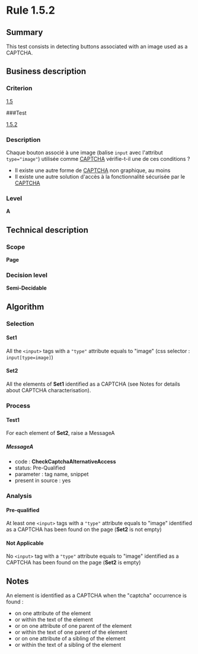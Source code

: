 # Rule 1.5.2

## Summary

This test consists in detecting buttons associated with an image used as a CAPTCHA.

## Business description

### Criterion

[1.5](http://references.modernisation.gouv.fr/referentiel-technique-0#crit-1-5)

###Test

[1.5.2](http://references.modernisation.gouv.fr/referentiel-technique-0#test-1-5-2)

### Description

Chaque bouton associ&eacute; &agrave; une image (balise `input` avec l'attribut `type="image"`) utilis&eacute;e comme <a href="http://references.modernisation.gouv.fr/referentiel-technique-0#mcaptcha">CAPTCHA</a> v&eacute;rifie-t-il une de ces conditions ? 
 
 * Il existe une autre forme de <a href="http://references.modernisation.gouv.fr/referentiel-technique-0#mcaptcha">CAPTCHA</a> non graphique, au moins  
 * Il existe une autre solution d'acc&egrave;s &agrave; la fonctionnalit&eacute; s&eacute;curis&eacute;e par le <a href="http://references.modernisation.gouv.fr/referentiel-technique-0#mcaptcha">CAPTCHA</a> 

### Level

**A**

## Technical description

### Scope

**Page**

### Decision level

**Semi-Decidable**

## Algorithm

### Selection

#### Set1

All the `<input>` tags with a `"type"` attribute equals to "image" (css selector : `input[type=image]`) 

#### Set2

All the elements of **Set1** identified as a CAPTCHA (see Notes for details about CAPTCHA characterisation).

### Process

#### Test1

For each element of **Set2**, raise a MessageA

##### MessageA 

-    code : **CheckCaptchaAlternativeAccess** 
-    status: Pre-Qualified
-    parameter : tag name, snippet
-    present in source : yes

### Analysis

#### Pre-qualified

At least one `<input>` tags with a `"type"` attribute equals to "image" identified as a CAPTCHA has been found on the page (**Set2** is not empty)

#### Not Applicable

No `<input>` tag with a `"type"` attribute equals to "image" identified as a CAPTCHA has been found on the page (**Set2** is empty)

## Notes

An element is identified as a CAPTCHA when the "captcha" occurrence is found :

- on one attribute of the element
- or within the text of the element
- or on one attribute of one parent of the element
- or within the text of one parent of the element
- or on one attribute of a sibling of the element
- or within the text of a sibling of the element
